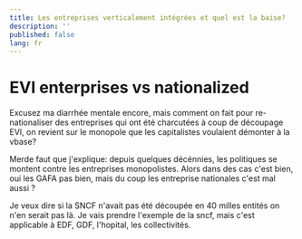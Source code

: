 ```yaml
---
title: Les entreprises verticalement intégrées et quel est la baise?
description: ''
published: false
lang: fr
---
```


# EVI enterprises vs nationalized

Excusez ma diarrhée mentale encore, mais comment on fait pour re-nationaliser des entreprises qui ont été charcutées à coup de découpage EVI, on revient sur le monopole que les capitalistes voulaient démonter à la vbase?

Merde faut que j'explique: depuis quelques décénnies, les politiques se montent contre les entreprises monopolistes. Alors dans des cas c'est bien, oui les GAFA pas bien, mais du coup les entreprise nationales c'est mal aussi ? 

Je veux dire si la SNCF n'avait pas été découpée en 40 milles entités on n'en serait pas là. Je vais prendre l'exemple de la sncf, mais c'est applicable à EDF, GDF, l'hopital, les collectivités.




